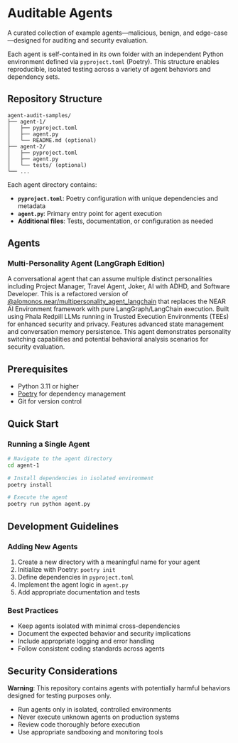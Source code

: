 # Auditable Agents

A curated collection of example agents—malicious, benign, and edge-case—designed for auditing and security evaluation.

Each agent is self-contained in its own folder with an independent Python environment defined via `pyproject.toml` (Poetry). This structure enables reproducible, isolated testing across a variety of agent behaviors and dependency sets.

## Repository Structure

```
agent-audit-samples/
├── agent-1/
│   ├── pyproject.toml
│   ├── agent.py
│   └── README.md (optional)
├── agent-2/
│   ├── pyproject.toml
│   ├── agent.py
│   └── tests/ (optional)
└── ...
```

Each agent directory contains:

- **`pyproject.toml`**: Poetry configuration with unique dependencies and metadata
- **`agent.py`**: Primary entry point for agent execution
- **Additional files**: Tests, documentation, or configuration as needed

## Agents

### Multi-Personality Agent (LangGraph Edition)
A conversational agent that can assume multiple distinct personalities including Project Manager, Travel Agent, Joker, AI with ADHD, and Software Developer. This is a refactored version of [@alomonos.near/multipersonality_agent_langchain](https://app.near.ai/agents/alomonos.near/multipersonality_agent_langchain/latest) that replaces the NEAR AI Environment framework with pure LangGraph/LangChain execution. Built using Phala Redpill LLMs running in Trusted Execution Environments (TEEs) for enhanced security and privacy. Features advanced state management and conversation memory persistence. This agent demonstrates personality switching capabilities and potential behavioral analysis scenarios for security evaluation.


## Prerequisites

- Python 3.11 or higher
- [Poetry](https://python-poetry.org/docs/#installation) for dependency management
- Git for version control

## Quick Start

### Running a Single Agent

```bash
# Navigate to the agent directory
cd agent-1

# Install dependencies in isolated environment
poetry install

# Execute the agent
poetry run python agent.py
```

## Development Guidelines

### Adding New Agents

1. Create a new directory with a meaningful name for your agent
2. Initialize with Poetry: `poetry init`
3. Define dependencies in `pyproject.toml`
4. Implement the agent logic in `agent.py`
5. Add appropriate documentation and tests

### Best Practices

- Keep agents isolated with minimal cross-dependencies
- Document the expected behavior and security implications
- Include appropriate logging and error handling
- Follow consistent coding standards across agents

## Security Considerations

**Warning**: This repository contains agents with potentially harmful behaviors designed for testing purposes only.

- Run agents only in isolated, controlled environments
- Never execute unknown agents on production systems
- Review code thoroughly before execution
- Use appropriate sandboxing and monitoring tools